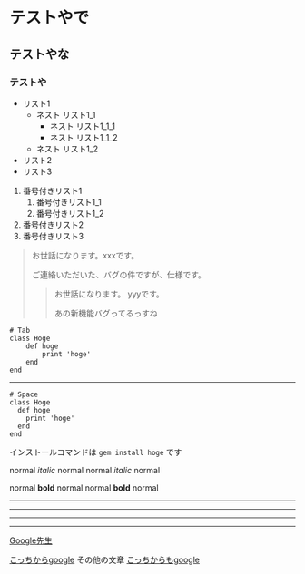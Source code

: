 # テストやで
## テストやな
### テストや

- リスト1
    - ネスト リスト1_1
        - ネスト リスト1_1_1
        - ネスト リスト1_1_2
    - ネスト リスト1_2
- リスト2
- リスト3

1. 番号付きリスト1
    1. 番号付きリスト1_1
    1. 番号付きリスト1_2
1. 番号付きリスト2
1. 番号付きリスト3

> お世話になります。xxxです。
> 
> ご連絡いただいた、バグの件ですが、仕様です。
>> お世話になります。 yyyです。
>> 
>> あの新機能バグってるっすね

    # Tab
    class Hoge
        def hoge
            print 'hoge'
        end
    end

---

    # Space
    class Hoge
      def hoge
        print 'hoge'
      end
    end

インストールコマンドは `gem install hoge` です

normal *italic* normal
normal _italic_ normal

normal **bold** normal
normal __bold__ normal

***

___

---

*    *    *


[Google先生](https://www.google.co.jp/)

[こっちからgoogle][google]
その他の文章
[こっちからもgoogle][google]

[google]: https://www.google.co.jp/

